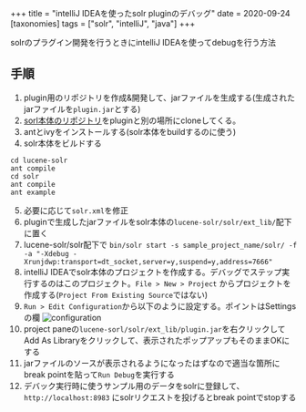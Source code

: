 +++
title = "intelliJ IDEAを使ったsolr pluginのデバッグ"
date = 2020-09-24
[taxonomies]
tags = ["solr", "intelliJ", "java"]
+++

solrのプラグイン開発を行うときにintelliJ IDEAを使ってdebugを行う方法

## 手順
1. plugin用のリポジトリを作成&開発して、jarファイルを生成する(生成されたjarファイルを`plugin.jar`とする)
2. [sorl本体のリポジトリ](https://github.com/apache/lucene-solr)をpluginと別の場所にcloneしてくる。
3. antとivyをインストールする(solr本体をbuildするのに使う)
4. solr本体をビルドする
```
cd lucene-solr
ant compile
cd solr
ant compile
ant example
```
5. 必要に応じて`solr.xml`を修正
6. pluginで生成したjarファイルをsolr本体の`lucene-solr/solr/ext_lib/`配下に置く
7. lucene-solr/solr配下で `bin/solr start -s sample_project_name/solr/ -f -a "-Xdebug -Xrunjdwp:transport=dt_socket,server=y,suspend=y,address=7666"`
8. intelliJ IDEAでsolr本体のプロジェクトを作成する。デバッグでステップ実行するのはこのプロジェクト。`File > New > Project` からプロジェクトを作成する(`Project From Existing Source`ではない)
9. `Run > Edit Configuration`から以下のように設定する。ポイントはSettingsの欄
![configuration](https://www.dropbox.com/s/4vh5wjjbllxvzbk/solor-plugin-debug-on-intellij.png?dl=1)
10. project paneの`lucene-sorl/solr/ext_lib/plugin.jar`を右クリックしてAdd As Libraryをクリックして、表示されたポップアップもそのままOKにする
11. jarファイルのソースが表示されるようになったはずなので適当な箇所にbreak pointを貼って`Run Debug`を実行する
12. デバック実行時に使うサンプル用のデータをsolrに登録して、`http://localhost:8983` にsolrリクエストを投げるとbreak pointでstopする
